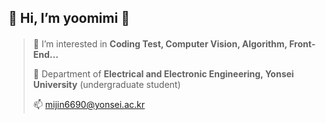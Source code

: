 ## 💞️ Hi, I’m yoomimi 💞️
####
> 👀 I’m interested in __Coding Test, Computer Vision, Algorithm, Front-End...__
> 
> 🌱 Department of __Electrical and Electronic Engineering, Yonsei University__ (undergraduate student)
> 
> 📫 mijin6690@yonsei.ac.kr
####
